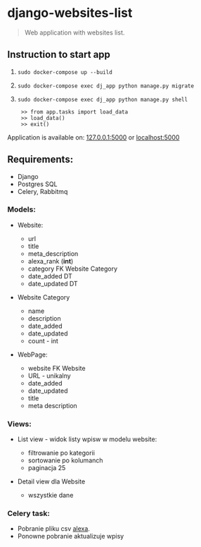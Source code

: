 # django-websites-list

> Web application with websites list.

## Instruction to start app
1. `sudo docker-compose up --build`
2. `sudo docker-compose exec dj_app python manage.py migrate`
3. `sudo docker-compose exec dj_app python manage.py shell`

        >> from app.tasks import load_data
        >> load_data()
        >> exit()

Application is available on: [127.0.0.1:5000](127.0.0.1:5000) or [localhost:5000](localhost:5000)


## Requirements:

* Django
* Postgres SQL 
* Celery, Rabbitmq

### Models:

* Website:
     - url
     - title
     - meta_description
     - alexa_rank (__int__)
     - category FK Website Category
     - date_added DT
     - date_updated DT

* Website Category
    - name
    - description
    - date_added
    - date_updated
    - count - int

* WebPage:
     - website FK Website
     - URL - unikalny
     - date_added
     - date_updated
     - title
     - meta description

### Views:

* List view - widok listy wpisw w modelu website:
    - filtrowanie po kategorii
    - sortowanie po kolumanch
    - paginacja 25

* Detail view dla Website
    - wszystkie dane

### Celery task:

* Pobranie pliku csv [alexa](http://s3.amazonaws.com/alexa-static/top-1m.csv.zip).
* Ponowne pobranie aktualizuje wpisy
